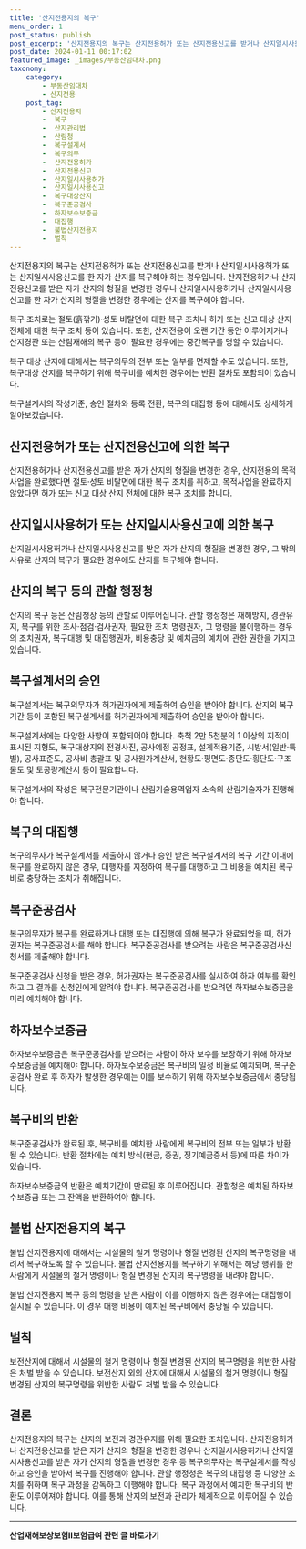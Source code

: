 ```yaml
---
title: '산지전용지의 복구'
menu_order: 1
post_status: publish
post_excerpt: '산지전용지의 복구는 산지전용허가 또는 산지전용신고를 받거나 산지일시사용허가 또는 산지일시사용신고를 한 자가 산지를 복구해야 하는 경우입니다. 산지전용허가나 산지전용신고를 받은 자가 산지의 형질을 변경한 경우나 산지일시사용허가나 산지일시사용신고를 한 자가 산지의 형질을 변경한 경우에는 산지를 복구해야 합니다.'
post_date: 2024-01-11 00:17:02
featured_image: _images/부동산임대차.png
taxonomy:
    category:
        - 부동산임대차
        - 산지전용
    post_tag:
        - 산지전용지
        -  복구
        -  산지관리법
        -  산림청
        -  복구설계서
        -  복구의무
        -  산지전용허가
        -  산지전용신고
        -  산지일시사용허가
        -  산지일시사용신고
        -  복구대상산지
        -  복구준공검사
        -  하자보수보증금
        -  대집행
        -  불법산지전용지
        -  벌칙
---
```



산지전용지의 복구는 산지전용허가 또는 산지전용신고를 받거나 산지일시사용허가 또는 산지일시사용신고를 한 자가 산지를 복구해야 하는 경우입니다. 산지전용허가나 산지전용신고를 받은 자가 산지의 형질을 변경한 경우나 산지일시사용허가나 산지일시사용신고를 한 자가 산지의 형질을 변경한 경우에는 산지를 복구해야 합니다.

복구 조치로는 절토(흙깎기)·성토 비탈면에 대한 복구 조치나 허가 또는 신고 대상 산지 전체에 대한 복구 조치 등이 있습니다. 또한, 산지전용이 오랜 기간 동안 이루어지거나 산지경관 또는 산림재해의 복구 등이 필요한 경우에는 중간복구를 명할 수 있습니다.

복구 대상 산지에 대해서는 복구의무의 전부 또는 일부를 면제할 수도 있습니다. 또한, 복구대상 산지를 복구하기 위해 복구비를 예치한 경우에는 반환 절차도 포함되어 있습니다.

복구설계서의 작성기준, 승인 절차와 등록 전환, 복구의 대집행 등에 대해서도 상세하게 알아보겠습니다.

## 산지전용허가 또는 산지전용신고에 의한 복구

산지전용허가나 산지전용신고를 받은 자가 산지의 형질을 변경한 경우, 산지전용의 목적사업을 완료했다면 절토·성토 비탈면에 대한 복구 조치를 취하고, 목적사업을 완료하지 않았다면 허가 또는 신고 대상 산지 전체에 대한 복구 조치를 합니다.

## 산지일시사용허가 또는 산지일시사용신고에 의한 복구

산지일시사용허가나 산지일시사용신고를 받은 자가 산지의 형질을 변경한 경우, 그 밖의 사유로 산지의 복구가 필요한 경우에도 산지를 복구해야 합니다.

## 산지의 복구 등의 관할 행정청

산지의 복구 등은 산림청장 등의 관할로 이루어집니다. 관할 행정청은 재해방지, 경관유지, 복구를 위한 조사·점검·검사권자, 필요한 조치 명령권자, 그 명령을 불이행하는 경우의 조치권자, 복구대행 및 대집행권자, 비용충당 및 예치금의 예치에 관한 권한을 가지고 있습니다.

## 복구설계서의 승인

복구설계서는 복구의무자가 허가권자에게 제출하여 승인을 받아야 합니다. 산지의 복구 기간 등이 포함된 복구설계서를 허가권자에게 제출하여 승인을 받아야 합니다.

복구설계서에는 다양한 사항이 포함되어야 합니다. 축척 2만 5천분의 1 이상의 지적이 표시된 지형도, 복구대상지의 전경사진, 공사예정 공정표, 설계적용기준, 시방서(일반·특별), 공사표준도, 공사비 총괄표 및 공사원가계산서, 현황도·평면도·종단도·횡단도·구조물도 및 토공량계산서 등이 필요합니다.

복구설계서의 작성은 복구전문기관이나 산림기술용역업자 소속의 산림기술자가 진행해야 합니다.

## 복구의 대집행

복구의무자가 복구설계서를 제출하지 않거나 승인 받은 복구설계서의 복구 기간 이내에 복구를 완료하지 않은 경우, 대행자를 지정하여 복구를 대행하고 그 비용을 예치된 복구비로 충당하는 조치가 취해집니다.

## 복구준공검사

복구의무자가 복구를 완료하거나 대행 또는 대집행에 의해 복구가 완료되었을 때, 허가권자는 복구준공검사를 해야 합니다. 복구준공검사를 받으려는 사람은 복구준공검사신청서를 제출해야 합니다.

복구준공검사 신청을 받은 경우, 허가권자는 복구준공검사를 실시하여 하자 여부를 확인하고 그 결과를 신청인에게 알려야 합니다. 복구준공검사를 받으려면 하자보수보증금을 미리 예치해야 합니다.

## 하자보수보증금

하자보수보증금은 복구준공검사를 받으려는 사람이 하자 보수를 보장하기 위해 하자보수보증금을 예치해야 합니다. 하자보수보증금은 복구비의 일정 비율로 예치되며, 복구준공검사 완료 후 하자가 발생한 경우에는 이를 보수하기 위해 하자보수보증금에서 충당됩니다.

## 복구비의 반환

복구준공검사가 완료된 후, 복구비를 예치한 사람에게 복구비의 전부 또는 일부가 반환될 수 있습니다. 반환 절차에는 예치 방식(현금, 증권, 정기예금증서 등)에 따른 차이가 있습니다.

하자보수보증금의 반환은 예치기간이 만료된 후 이루어집니다. 관할청은 예치된 하자보수보증금 또는 그 잔액을 반환하여야 합니다.

## 불법 산지전용지의 복구

불법 산지전용지에 대해서는 시설물의 철거 명령이나 형질 변경된 산지의 복구명령을 내려서 복구하도록 할 수 있습니다. 불법 산지전용지를 복구하기 위해서는 해당 행위를 한 사람에게 시설물의 철거 명령이나 형질 변경된 산지의 복구명령을 내려야 합니다.

불법 산지전용지 복구 등의 명령을 받은 사람이 이를 이행하지 않은 경우에는 대집행이 실시될 수 있습니다. 이 경우 대행 비용이 예치된 복구비에서 충당될 수 있습니다.

## 벌칙

보전산지에 대해서 시설물의 철거 명령이나 형질 변경된 산지의 복구명령을 위반한 사람은 처벌 받을 수 있습니다. 보전산지 외의 산지에 대해서 시설물의 철거 명령이나 형질 변경된 산지의 복구명령을 위반한 사람도 처벌 받을 수 있습니다.

## 결론


산지전용지의 복구는 산지의 보전과 경관유지를 위해 필요한 조치입니다. 산지전용허가나 산지전용신고를 받은 자가 산지의 형질을 변경한 경우나 산지일시사용허가나 산지일시사용신고를 받은 자가 산지의 형질을 변경한 경우 등 복구의무자는 복구설계서를 작성하고 승인을 받아서 복구를 진행해야 합니다. 관할 행정청은 복구의 대집행 등 다양한 조치를 취하며 복구 과정을 감독하고 이행해야 합니다. 복구 과정에서 예치한 복구비의 반환도 이루어져야 합니다. 이를 통해 산지의 보전과 관리가 체계적으로 이루어질 수 있습니다.
<!-- wp:separator -->
<hr class="wp-block-separator has-alpha-channel-opacity"/>
<!-- /wp:separator -->

<!-- wp:group {"backgroundColor":"base","layout":{"type":"constrained"}} -->
<div class="wp-block-group has-base-background-color has-background"><!-- wp:paragraph {"align":"center","fontSize":"medium"} -->
<p class="has-text-align-center has-large-font-size"><strong>산업재해보상보험Ⅱ보험급여 관련 글 바로가기</strong></p>
<!-- /wp:paragraph -->


<!-- wp:latest-posts
{"categories":[{"id":10872,"count":19,"description":"","link":"https://uknowlaw.com/category/%ec%82%b0%ec%97%85%ec%9e%ac%ed%95%b4%eb%b3%b4%ec%83%81%eb%b3%b4%ed%97%98%e2%85%b1%eb%b3%b4%ed%97%98%ea%b8%89%ec%97%ac/","name":"산업재해보상보험Ⅱ보험급여","slug":"산업재해보상보험Ⅱ보험급여","taxonomy":"category","parent":0,"meta":[],"_links":{"self":[{"href":"https://uknowlaw.com/wp-json/wp/v2/categories/10872"}],"collection":[{"href":"https://uknowlaw.com/wp-json/wp/v2/categories"}],"about":[{"href":"https://uknowlaw.com/wp-json/wp/v2/taxonomies/category"}],"wp:post_type":[{"href":"https://uknowlaw.com/wp-json/wp/v2/posts?categories=10872"}],"curies":[{"name":"wp","href":"https://api.w.org/{rel}","templated":true}]}}],"postsToShow":100,"excerptLength":28,"postLayout":"grid","columns":2,"featuredImageAlign":"left","featuredImageSizeSlug":"large","fontSize":"small"} /--></div>
<!-- /wp:group -->